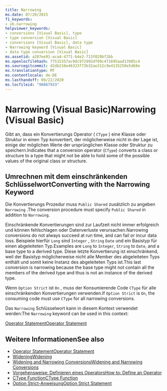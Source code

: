```yaml
---
title: Narrowing
ms.date: 07/20/2015
f1_keywords:
- vb.narrowing
helpviewer_keywords:
- conversions [Visual Basic], type
- type conversion [Visual Basic]
- conversions [Visual Basic], data type
- Narrowing keyword [Visual Basic]
- data type conversion [Visual Basic]
ms.assetid: a207ee91-aca4-4771-b4e2-713f029bf2bb
ms.openlocfilehash: 77515357ac9dc972992df09c471695aad13985c4
ms.sourcegitcommit: d2db216e46323f73b32ae312c9e4135258e5d68e
ms.translationtype: MT
ms.contentlocale: de-DE
ms.lasthandoff: 09/22/2020
ms.locfileid: "90867933"
---
```

# <a name="narrowing-visual-basic"></a><span data-ttu-id="2f552-102">Narrowing (Visual Basic)</span><span class="sxs-lookup"><span data-stu-id="2f552-102">Narrowing (Visual Basic)</span></span>

<span data-ttu-id="2f552-103">Gibt an, dass ein Konvertierungs Operator ( `CType` ) eine Klasse oder Struktur in einen Typ konvertiert, der möglicherweise nicht in der Lage ist, einige der möglichen Werte der ursprünglichen Klasse oder Struktur zu speichern.</span><span class="sxs-lookup"><span data-stu-id="2f552-103">Indicates that a conversion operator (`CType`) converts a class or structure to a type that might not be able to hold some of the possible values of the original class or structure.</span></span>  
  
## <a name="converting-with-the-narrowing-keyword"></a><span data-ttu-id="2f552-104">Umrechnen mit dem einschränkenden Schlüsselwort</span><span class="sxs-lookup"><span data-stu-id="2f552-104">Converting with the Narrowing Keyword</span></span>  

 <span data-ttu-id="2f552-105">Die Konvertierungs Prozedur muss `Public Shared` zusätzlich zu angeben `Narrowing` .</span><span class="sxs-lookup"><span data-stu-id="2f552-105">The conversion procedure must specify `Public Shared` in addition to `Narrowing`.</span></span>  
  
 <span data-ttu-id="2f552-106">Einschränkende Konvertierungen sind zur Laufzeit nicht immer erfolgreich und können fehlschlagen oder Datenverluste verursachen.</span><span class="sxs-lookup"><span data-stu-id="2f552-106">Narrowing conversions do not always succeed at run time, and can fail or incur data loss.</span></span> <span data-ttu-id="2f552-107">Beispiele hierfür `Long` sind `Integer` , `String` `Date` und ein Basistyp für einen abgeleiteten Typ.</span><span class="sxs-lookup"><span data-stu-id="2f552-107">Examples are `Long` to `Integer`, `String` to `Date`, and a base type to a derived type.</span></span> <span data-ttu-id="2f552-108">Diese letzte Konvertierung ist einschränkend, weil der Basistyp möglicherweise nicht alle Member des abgeleiteten Typs enthält und somit keine Instanz des abgeleiteten Typs ist.</span><span class="sxs-lookup"><span data-stu-id="2f552-108">This last conversion is narrowing because the base type might not contain all the members of the derived type and thus is not an instance of the derived type.</span></span>  
  
 <span data-ttu-id="2f552-109">Wenn `Option Strict` ist `On` , muss der Konsumierende Code `CType` für alle einschränkenden Konvertierungen verwenden.</span><span class="sxs-lookup"><span data-stu-id="2f552-109">If `Option Strict` is `On`, the consuming code must use `CType` for all narrowing conversions.</span></span>  
  
 <span data-ttu-id="2f552-110">Das `Narrowing` Schlüsselwort kann in diesem Kontext verwendet werden:</span><span class="sxs-lookup"><span data-stu-id="2f552-110">The `Narrowing` keyword can be used in this context:</span></span>  
  
 [<span data-ttu-id="2f552-111">Operator Statement</span><span class="sxs-lookup"><span data-stu-id="2f552-111">Operator Statement</span></span>](../statements/operator-statement.md)  
  
## <a name="see-also"></a><span data-ttu-id="2f552-112">Weitere Informationen</span><span class="sxs-lookup"><span data-stu-id="2f552-112">See also</span></span>

- [<span data-ttu-id="2f552-113">Operator Statement</span><span class="sxs-lookup"><span data-stu-id="2f552-113">Operator Statement</span></span>](../statements/operator-statement.md)
- [<span data-ttu-id="2f552-114">Widening</span><span class="sxs-lookup"><span data-stu-id="2f552-114">Widening</span></span>](widening.md)
- [<span data-ttu-id="2f552-115">Widening and Narrowing Conversions</span><span class="sxs-lookup"><span data-stu-id="2f552-115">Widening and Narrowing Conversions</span></span>](../../programming-guide/language-features/data-types/widening-and-narrowing-conversions.md)
- [<span data-ttu-id="2f552-116">Vorgehensweise: Definieren eines Operators</span><span class="sxs-lookup"><span data-stu-id="2f552-116">How to: Define an Operator</span></span>](../../programming-guide/language-features/procedures/how-to-define-an-operator.md)
- [<span data-ttu-id="2f552-117">CType Function</span><span class="sxs-lookup"><span data-stu-id="2f552-117">CType Function</span></span>](../functions/ctype-function.md)
- [<span data-ttu-id="2f552-118">Option Strict-Anweisung</span><span class="sxs-lookup"><span data-stu-id="2f552-118">Option Strict Statement</span></span>](../statements/option-strict-statement.md)
